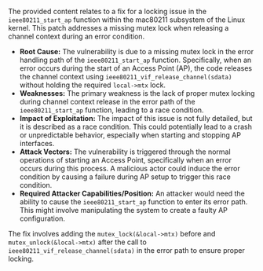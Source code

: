 The provided content relates to a fix for a locking issue in the `ieee80211_start_ap` function within the mac80211 subsystem of the Linux kernel. This patch addresses a missing mutex lock when releasing a channel context during an error condition.

- **Root Cause:** The vulnerability is due to a missing mutex lock in the error handling path of the `ieee80211_start_ap` function. Specifically, when an error occurs during the start of an Access Point (AP), the code releases the channel context using `ieee80211_vif_release_channel(sdata)` without holding the required `local->mtx` lock.
- **Weaknesses:** The primary weakness is the lack of proper mutex locking during channel context release in the error path of the `ieee80211_start_ap` function, leading to a race condition.
- **Impact of Exploitation:** The impact of this issue is not fully detailed, but it is described as a race condition. This could potentially lead to a crash or unpredictable behavior, especially when starting and stopping AP interfaces.
- **Attack Vectors:** The vulnerability is triggered through the normal operations of starting an Access Point, specifically when an error occurs during this process. A malicious actor could induce the error condition by causing a failure during AP setup to trigger this race condition.
- **Required Attacker Capabilities/Position:** An attacker would need the ability to cause the `ieee80211_start_ap` function to enter its error path. This might involve manipulating the system to create a faulty AP configuration.

The fix involves adding the `mutex_lock(&local->mtx)` before and `mutex_unlock(&local->mtx)` after the call to `ieee80211_vif_release_channel(sdata)` in the error path to ensure proper locking.